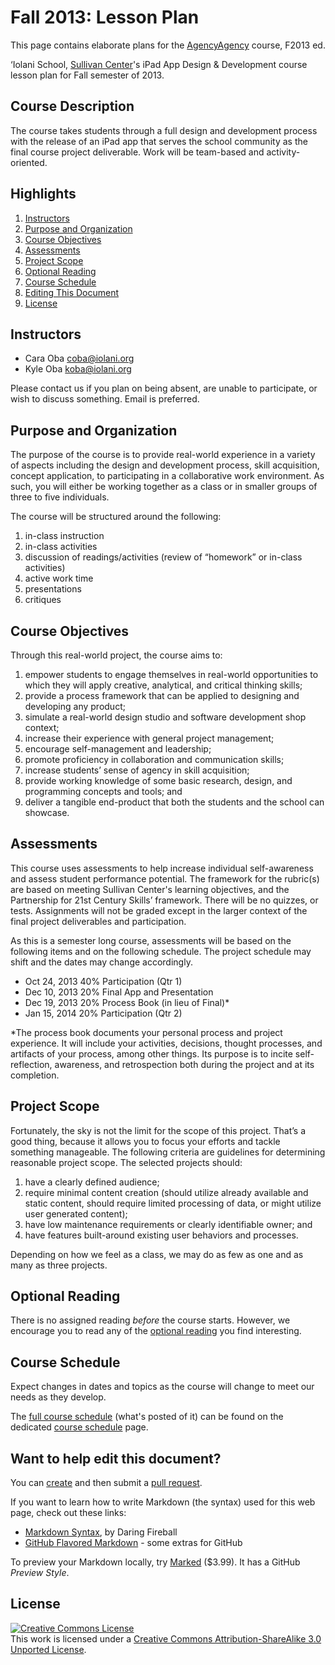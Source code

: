 Fall 2013: Lesson Plan
==================

This page contains elaborate plans for the [AgencyAgency](http://agencyagency.cc) course, F2013 ed.

‘Iolani School, [Sullivan Center](http://www.iolani.org/about/sullivan-center)'s iPad App Design &amp; Development course lesson plan for Fall semester of 2013.

## Course Description

The course takes students through a full design and development process with the release of an iPad app that serves the school community as the final course project deliverable. Work will be team-based and activity-oriented.

## Highlights

1. [Instructors](#instructors)
2. [Purpose and Organization](#purpose-and-organization)
3. [Course Objectives](#course-objectives)
4. [Assessments](#assessments)
5. [Project Scope](#project-scope)
6. [Optional Reading](#optional-reading)
7. [Course Schedule](#course-schedule)
8. [Editing This Document](#want-to-help-edit-this-document)
9. [License](#license)

## Instructors

* Cara Oba coba@iolani.org
* Kyle Oba koba@iolani.org

Please contact us if you plan on being absent, are unable to participate, or wish to discuss something. Email is preferred.

## Purpose and Organization

The purpose of the course is to provide real-world experience in a variety of aspects including the design and development process, skill acquisition, concept application, to participating in a collaborative work environment. As such, you will either be working together as a class or in smaller groups of three to five individuals.

The course will be structured around the following:

1. in-class instruction
2. in-class activities
3. discussion of readings/activities (review of “homework” or in-class activities)
4. active work time
5. presentations
6. critiques

## Course Objectives

Through this real-world project, the course aims to:

1. empower students to engage themselves in real-world opportunities to which they will apply creative, analytical, and critical thinking skills;
2. provide a process framework that can be applied to designing and developing any product;
3. simulate a real-world design studio and software development shop context;
4. increase their experience with general project management;
5. encourage self-management and leadership;
6. promote proficiency in collaboration and communication skills;
7. increase students’ sense of agency in skill acquisition;
8. provide working knowledge of some basic research, design, and programming concepts and tools; and
9. deliver a tangible end-product that both the students and the school can showcase.

## Assessments

This course uses assessments to help increase individual self-awareness and assess student performance potential. The framework for the rubric(s) are based on meeting Sullivan Center's learning objectives, and the Partnership for 21st Century Skills’ framework. There will be no quizzes, or tests. Assignments will not be graded except in the larger context of the final project deliverables and participation. 

As this is a semester long course, assessments will be based on the following items and on the following schedule. The project schedule may shift and the dates may change accordingly.

* Oct 24, 2013  40% Participation (Qtr 1)
* Dec 10, 2013  20% Final App and Presentation
* Dec 19, 2013  20% Process Book (in lieu of Final)*
* Jan 15, 2014  20% Participation (Qtr 2)

*The process book documents your personal process and project experience. It will include your activities, decisions, thought processes, and artifacts of your process, among other things. Its purpose is to incite self-reflection, awareness, and retrospection both during the project and at its completion.

## Project Scope

Fortunately, the sky is not the limit for the scope of this project. That’s a good thing, because it allows you to focus your efforts and tackle something manageable. The following criteria are guidelines for determining reasonable project scope. The selected projects should:

1. have a clearly defined audience;
2. require minimal content creation (should utilize already available and static content, should require limited processing of data, or might utilize user generated content);
3. have low maintenance requirements or clearly identifiable owner; and
4. have features built-around existing user behaviors and processes.

Depending on how we feel as a class, we may do as few as one and as many as three projects. 

## Optional Reading

There is no assigned reading *before* the course starts. However, we encourage you to read any of the [optional reading](https://github.com/AgencyAgency/Fall2013LessonPlan/blob/master/OPTIONAL_READING.md) you find interesting.

## Course Schedule

Expect changes in dates and topics as the course will change to meet our needs as they develop.

The [full course schedule][course schedule] (what's posted of it) can be found on the dedicated [course schedule][] page.

## Want to help edit this document?

You can [create](https://help.github.com/articles/creating-a-pull-request) and then submit a [pull request](https://help.github.com/articles/using-pull-requests).

If you want to learn how to write Markdown (the syntax) used for this web page, check out these links:

* [Markdown Syntax](http://daringfireball.net/projects/markdown/syntax), by Daring Fireball
* [GitHub Flavored Markdown](https://help.github.com/articles/github-flavored-markdown) - some extras for GitHub

To preview your Markdown locally, try [Marked](http://markedapp.com) ($3.99). It has a GitHub *Preview Style*.


## License

<a rel="license" href="http://creativecommons.org/licenses/by-sa/3.0/"><img alt="Creative Commons License" style="border-width:0" src="http://i.creativecommons.org/l/by-sa/3.0/88x31.png" /></a><br />This work is licensed under a <a rel="license" href="http://creativecommons.org/licenses/by-sa/3.0/">Creative Commons Attribution-ShareAlike 3.0 Unported License</a>.

[course schedule]: https://github.com/AgencyAgency/Fall2013LessonPlan/blob/master/COURSE_SCHEDULE.md "Course Schedule"